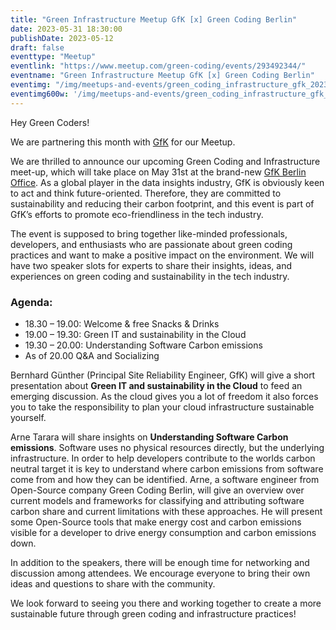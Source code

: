 ```yaml
---
title: "Green Infrastructure Meetup GfK [x] Green Coding Berlin"
date: 2023-05-31 18:30:00
publishDate: 2023-05-12
draft: false
eventtype: "Meetup"
eventlink: "https://www.meetup.com/green-coding/events/293492344/"
eventname: "Green Infrastructure Meetup GfK [x] Green Coding Berlin"
eventimg: "/img/meetups-and-events/green_coding_infrastructure_gfk_2023_05.webp"
eventimg600w: '/img/meetups-and-events/green_coding_infrastructure_gfk_2023_05_600w.webp'
---
```


Hey Green Coders!

We are partnering this month with [GfK](https://www.gfk.com/home) for our Meetup.

We are thrilled to announce our upcoming Green Coding and Infrastructure meet-up, which will take place on May 31st at the brand-new [GfK Berlin Office](https://goo.gl/maps/h8spxMqNZZoSUvX79). As a global player in the data insights industry, GfK is obviously keen to act and think future-oriented. Therefore, they are committed to sustainability and reducing their carbon footprint, and this event is part of GfK’s efforts to promote eco-friendliness in the tech industry.

The event is supposed to bring together like-minded professionals, developers, and enthusiasts who are passionate about green coding practices and want to make a positive impact on the environment. We will have two speaker slots for experts to share their insights, ideas, and experiences on green coding and sustainability in the tech industry.

### Agenda:

- 18.30 – 19.00: Welcome & free Snacks & Drinks
- 19.00 – 19.30: Green IT and sustainability in the Cloud
- 19.30 – 20.00: Understanding Software Carbon emissions
- As of 20.00 Q&A and Socializing

Bernhard Günther (Principal Site Reliability Engineer, GfK) will give a short presentation about **Green IT and sustainability in the Cloud** to feed an emerging discussion. As the cloud gives you a lot of freedom it also forces you to take the responsibility to plan your cloud infrastructure sustainable yourself.

Arne Tarara will share insights on **Understanding Software Carbon emissions**. Software uses no physical resources directly, but the underlying infrastructure. In order to help developers contribute to the worlds carbon neutral target it is key to understand where carbon emissions from software come from and how they can be identified. Arne, a software engineer from Open-Source company Green Coding Berlin, will give an overview over current models and frameworks for classifying and attributing software carbon share and current limitations with these approaches. He will present some Open-Source tools that make energy cost and carbon emissions visible for a developer to drive energy consumption and carbon emissions down.

In addition to the speakers, there will be enough time for networking and discussion among attendees. We encourage everyone to bring their own ideas and questions to share with the community.

We look forward to seeing you there and working together to create a more sustainable future through green coding and infrastructure practices!


